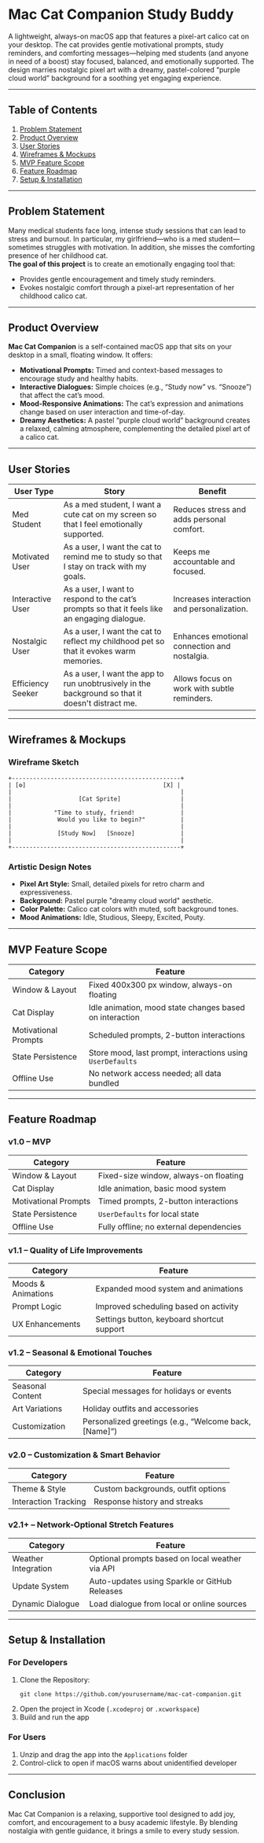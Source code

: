 
# Mac Cat Companion Study Buddy

A lightweight, always-on macOS app that features a pixel-art calico cat on your desktop. The cat provides gentle motivational prompts, study reminders, and comforting messages—helping med students (and anyone in need of a boost) stay focused, balanced, and emotionally supported. The design marries nostalgic pixel art with a dreamy, pastel-colored “purple cloud world” background for a soothing yet engaging experience.

---

## Table of Contents

1. [Problem Statement](#problem-statement)
2. [Product Overview](#product-overview)
3. [User Stories](#user-stories)
4. [Wireframes & Mockups](#wireframes--mockups)
5. [MVP Feature Scope](#mvp-feature-scope)
6. [Feature Roadmap](#feature-roadmap)
7. [Setup & Installation](#setup--installation)

---

## Problem Statement

Many medical students face long, intense study sessions that can lead to stress and burnout. In particular, my girlfriend—who is a med student—sometimes struggles with motivation. In addition, she misses the comforting presence of her childhood cat.  
**The goal of this project** is to create an emotionally engaging tool that:
- Provides gentle encouragement and timely study reminders.
- Evokes nostalgic comfort through a pixel-art representation of her childhood calico cat.

---

## Product Overview

**Mac Cat Companion** is a self-contained macOS app that sits on your desktop in a small, floating window. It offers:
- **Motivational Prompts:** Timed and context-based messages to encourage study and healthy habits.
- **Interactive Dialogues:** Simple choices (e.g., “Study now” vs. “Snooze”) that affect the cat’s mood.
- **Mood-Responsive Animations:** The cat’s expression and animations change based on user interaction and time-of-day.
- **Dreamy Aesthetics:** A pastel “purple cloud world” background creates a relaxed, calming atmosphere, complementing the detailed pixel art of a calico cat.

---

## User Stories

| **User Type**     | **Story**                                                                                 | **Benefit**                                  |
|-------------------|-------------------------------------------------------------------------------------------|----------------------------------------------|
| Med Student       | As a med student, I want a cute cat on my screen so that I feel emotionally supported.     | Reduces stress and adds personal comfort.    |
| Motivated User    | As a user, I want the cat to remind me to study so that I stay on track with my goals.       | Keeps me accountable and focused.            |
| Interactive User  | As a user, I want to respond to the cat’s prompts so that it feels like an engaging dialogue. | Increases interaction and personalization.   |
| Nostalgic User    | As a user, I want the cat to reflect my childhood pet so that it evokes warm memories.       | Enhances emotional connection and nostalgia. |
| Efficiency Seeker | As a user, I want the app to run unobtrusively in the background so that it doesn't distract me. | Allows focus on work with subtle reminders.  |

---

## Wireframes & Mockups

### Wireframe Sketch

```
+------------------------------------------------+
| [⚙️]                                       [X] |
|                                                |
|                   [Cat Sprite]                 |
|                                                |
|            "Time to study, friend!             |
|             Would you like to begin?"          |
|                                                |
|             [Study Now]   [Snooze]             |
|                                                |
+------------------------------------------------+
```

### Artistic Design Notes

- **Pixel Art Style:** Small, detailed pixels for retro charm and expressiveness.
- **Background:** Pastel purple "dreamy cloud world" aesthetic.
- **Color Palette:** Calico cat colors with muted, soft background tones.
- **Mood Animations:** Idle, Studious, Sleepy, Excited, Pouty.

---

## MVP Feature Scope

| **Category**       | **Feature**                                                                 |
|--------------------|------------------------------------------------------------------------------|
| Window & Layout    | Fixed 400x300 px window, always-on floating                                |
| Cat Display        | Idle animation, mood state changes based on interaction                    |
| Motivational Prompts | Scheduled prompts, 2-button interactions                                |
| State Persistence  | Store mood, last prompt, interactions using `UserDefaults`                 |
| Offline Use        | No network access needed; all data bundled                                |

---

## Feature Roadmap

### v1.0 – MVP

| **Category**         | **Feature**                                                                 |
|----------------------|------------------------------------------------------------------------------|
| Window & Layout      | Fixed-size window, always-on floating                                       |
| Cat Display          | Idle animation, basic mood system                                           |
| Motivational Prompts | Timed prompts, 2-button interactions                                        |
| State Persistence    | `UserDefaults` for local state                                              |
| Offline Use          | Fully offline; no external dependencies                                     |

### v1.1 – Quality of Life Improvements

| **Category**         | **Feature**                                                                 |
|----------------------|------------------------------------------------------------------------------|
| Moods & Animations   | Expanded mood system and animations                                         |
| Prompt Logic         | Improved scheduling based on activity                                       |
| UX Enhancements      | Settings button, keyboard shortcut support                                 |

### v1.2 – Seasonal & Emotional Touches

| **Category**         | **Feature**                                                                 |
|----------------------|------------------------------------------------------------------------------|
| Seasonal Content     | Special messages for holidays or events                                     |
| Art Variations       | Holiday outfits and accessories                                             |
| Customization        | Personalized greetings (e.g., “Welcome back, [Name]”)                      |

### v2.0 – Customization & Smart Behavior

| **Category**         | **Feature**                                                                 |
|----------------------|------------------------------------------------------------------------------|
| Theme & Style        | Custom backgrounds, outfit options                                          |
| Interaction Tracking | Response history and streaks                                                |

### v2.1+ – Network-Optional Stretch Features

| **Category**         | **Feature**                                                                 |
|----------------------|------------------------------------------------------------------------------|
| Weather Integration  | Optional prompts based on local weather via API                             |
| Update System        | Auto-updates using Sparkle or GitHub Releases                               |
| Dynamic Dialogue     | Load dialogue from local or online sources                                  |

---

## Setup & Installation

### For Developers
1. Clone the Repository:
   ```
   git clone https://github.com/yourusername/mac-cat-companion.git
   ```
2. Open the project in Xcode (`.xcodeproj` or `.xcworkspace`)
3. Build and run the app

### For Users
1. Unzip and drag the app into the `Applications` folder
2. Control-click to open if macOS warns about unidentified developer

---

## Conclusion

Mac Cat Companion is a relaxing, supportive tool designed to add joy, comfort, and encouragement to a busy academic lifestyle. By blending nostalgia with gentle guidance, it brings a smile to every study session.
